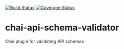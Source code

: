 [![Build Status](https://travis-ci.org/kobik/chai-api-schema-validator.svg?branch=master)](https://travis-ci.org/kobik/chai-api-schema-validator)
[![Coverage Status](https://coveralls.io/repos/github/kobik/chai-api-schema-validator/badge.svg?branch=master)](https://coveralls.io/github/kobik/chai-api-schema-validator?branch=master)

# chai-api-schema-validator
Chai plugin for validating API schemas 